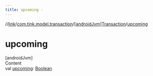 ```yaml
---
title: upcoming -
---
```

//[link](../../index.md)/[com.tink.model.transaction](../index.md)/[[androidJvm]Transaction](index.md)/[upcoming](upcoming.md)



# upcoming  
[androidJvm]  
Content  
val [upcoming](upcoming.md): [Boolean](https://kotlinlang.org/api/latest/jvm/stdlib/kotlin/-boolean/index.html)  



